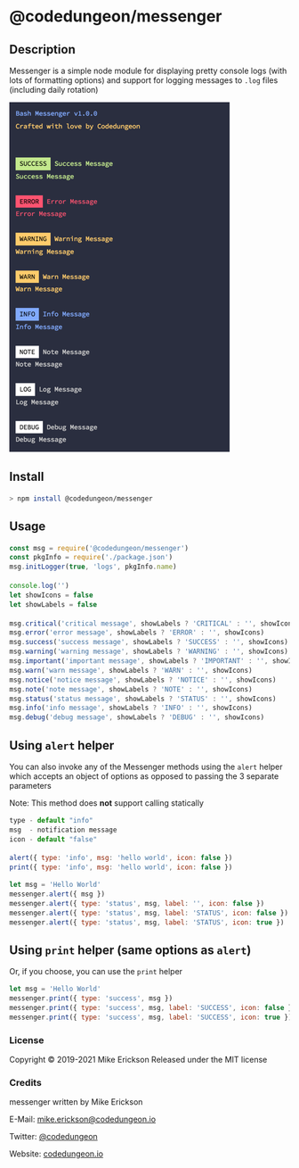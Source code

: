 # @codedungeon/messenger

## Description

Messenger is a simple node module for displaying pretty console logs (with lots of formatting options) and support for logging messages to `.log` files (including daily rotation)

![Screenshot](https://github.com/mikeerickson/messenger/blob/master/docs/messenger-example.png)

## Install

```bash
> npm install @codedungeon/messenger
```

## Usage

```js
const msg = require('@codedungeon/messenger')
const pkgInfo = require('./package.json')
msg.initLogger(true, 'logs', pkgInfo.name)

console.log('')
let showIcons = false
let showLabels = false

msg.critical('critical message', showLabels ? 'CRITICAL' : '', showIcons)
msg.error('error message', showLabels ? 'ERROR' : '', showIcons)
msg.success('success message', showLabels ? 'SUCCESS' : '', showIcons)
msg.warning('warning message', showLabels ? 'WARNING' : '', showIcons)
msg.important('important message', showLabels ? 'IMPORTANT' : '', showIcons)
msg.warn('warn message', showLabels ? 'WARN' : '', showIcons)
msg.notice('notice message', showLabels ? 'NOTICE' : '', showIcons)
msg.note('note message', showLabels ? 'NOTE' : '', showIcons)
msg.status('status message', showLabels ? 'STATUS' : '', showIcons)
msg.info('info message', showLabels ? 'INFO' : '', showIcons)
msg.debug('debug message', showLabels ? 'DEBUG' : '', showIcons)
```

## Using `alert` helper

You can also invoke any of the Messenger methods using the `alert` helper which accepts an object of options as opposed to passing the 3 separate parameters

Note: This method does **not** support calling statically

```js
type - default "info"
msg  - notification message
icon - default "false"

alert({ type: 'info', msg: 'hello world', icon: false })
print({ type: 'info', msg: 'hello world', icon: false })
```

```js
let msg = 'Hello World'
messenger.alert({ msg })
messenger.alert({ type: 'status', msg, label: '', icon: false })
messenger.alert({ type: 'status', msg, label: 'STATUS', icon: false })
messenger.alert({ type: 'status', msg, label: 'STATUS', icon: true })
```

## Using `print` helper (same options as `alert`)

Or, if you choose, you can use the `print` helper

```js
let msg = 'Hello World'
messenger.print({ type: 'success', msg })
messenger.print({ type: 'success', msg, label: 'SUCCESS', icon: false })
messenger.print({ type: 'success', msg, label: 'SUCCESS', icon: true })
```

### License

Copyright &copy; 2019-2021 Mike Erickson
Released under the MIT license

### Credits

messenger written by Mike Erickson

E-Mail: [mike.erickson@codedungeon.io](mailto:mike.erickson@codedungeon.io)

Twitter: [@codedungeon](http://twitter.com/codedungeon)

Website: [codedungeon.io](http://codedungeon.io)
